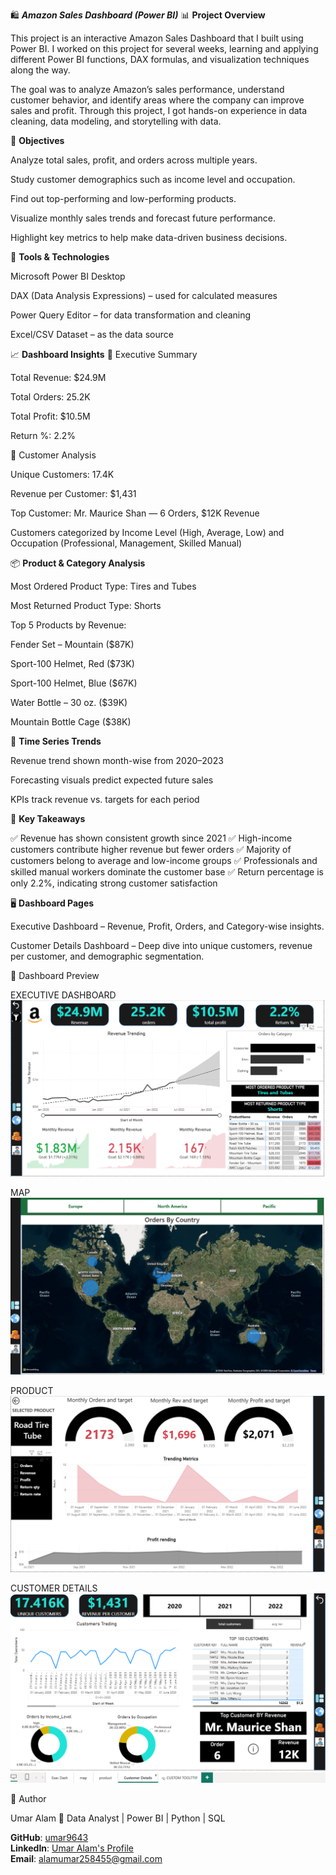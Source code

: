 🛍️ ***Amazon Sales Dashboard (Power BI)***
📊 **Project Overview**

This project is an interactive Amazon Sales Dashboard that I built using Power BI.
I worked on this project for several weeks, learning and applying different Power BI functions, DAX formulas, and visualization techniques along the way.

The goal was to analyze Amazon’s sales performance, understand customer behavior, and identify areas where the company can improve sales and profit.
Through this project, I got hands-on experience in data cleaning, data modeling, and storytelling with data.

🎯 **Objectives**

Analyze total sales, profit, and orders across multiple years.

Study customer demographics such as income level and occupation.

Find out top-performing and low-performing products.

Visualize monthly sales trends and forecast future performance.

Highlight key metrics to help make data-driven business decisions.

🧩 **Tools & Technologies**

Microsoft Power BI Desktop

DAX (Data Analysis Expressions) – used for calculated measures

Power Query Editor – for data transformation and cleaning

Excel/CSV Dataset – as the data source

📈 **Dashboard Insights**
🧾 Executive Summary

Total Revenue: $24.9M

Total Orders: 25.2K

Total Profit: $10.5M

Return %: 2.2%

👥 Customer Analysis

Unique Customers: 17.4K

Revenue per Customer: $1,431

Top Customer: Mr. Maurice Shan — 6 Orders, $12K Revenue

Customers categorized by Income Level (High, Average, Low) and Occupation (Professional, Management, Skilled Manual)

📦 **Product & Category Analysis**

Most Ordered Product Type: Tires and Tubes

Most Returned Product Type: Shorts

Top 5 Products by Revenue:

Fender Set – Mountain ($87K)

Sport-100 Helmet, Red ($73K)

Sport-100 Helmet, Blue ($67K)

Water Bottle – 30 oz. ($39K)

Mountain Bottle Cage ($38K)

📅 **Time Series Trends**

Revenue trend shown month-wise from 2020–2023

Forecasting visuals predict expected future sales

KPIs track revenue vs. targets for each period

🧠 **Key Takeaways**

✅ Revenue has shown consistent growth since 2021
✅ High-income customers contribute higher revenue but fewer orders
✅ Majority of customers belong to average and low-income groups
✅ Professionals and skilled manual workers dominate the customer base
✅ Return percentage is only 2.2%, indicating strong customer satisfaction

🖥️ **Dashboard Pages**

Executive Dashboard – Revenue, Profit, Orders, and Category-wise insights.

Customer Details Dashboard – Deep dive into unique customers, revenue per customer, and demographic segmentation.




📸 Dashboard Preview

EXECUTIVE DASHBOARD
![Executive](https://github.com/umar9643/mega-project/blob/main/Dash_img/Screenshot%202025-10-17%20001925.png)

MAP
![Executive Dashboard](https://github.com/umar9643/mega-project/blob/main/Dash_img/Screenshot%202025-10-17%20001940.png)

PRODUCT
![Executive Dashboard](https://github.com/umar9643/mega-project/blob/main/Dash_img/Screenshot%202025-10-17%20001954.png)

CUSTOMER DETAILS
![Executive Dashboard](https://github.com/umar9643/mega-project/blob/main/Dash_img/Screenshot%202025-10-17%20002014.png)


👤 Author

Umar Alam
📍 Data Analyst | Power BI | Python | SQL

**GitHub**: [umar9643](https://github.com/umar9643)  
**LinkedIn**: [Umar Alam's Profile](https://www.linkedin.com/in/umar-alam-a1b2c3)  
**Email**: [alamumar258455@gmail.com](mailto:alamumar258455@gmail.com)

